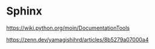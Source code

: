 # Sphinx

https://wiki.python.org/moin/DocumentationTools

https://zenn.dev/yamagishihrd/articles/8b5279a07000a4
